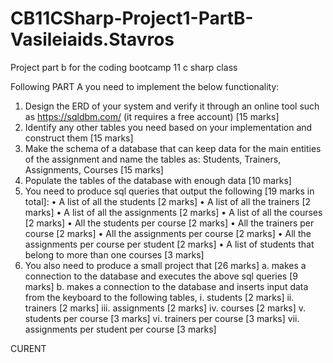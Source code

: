 # CB11CSharp-Project1-PartB-Vasileiaids.Stavros
Project part b for the coding bootcamp 11 c sharp class

Following PART A you need to implement the below functionality:
1. Design the ERD of your system and verify it through an online tool such as
https://sqldbm.com/ (it requires a free account) [15 marks]
2. Identify any other tables you need based on your implementation and
construct them [15 marks]
3. Make the schema of a database that can keep data for the main entities of
the assignment and name the tables as: Students, Trainers, Assignments,
Courses [15 marks]
4. Populate the tables of the database with enough data [10 marks]
5. You need to produce sql queries that output the following [19 marks in
total]:
• A list of all the students [2 marks]
• A list of all the trainers [2 marks]
• A list of all the assignments [2 marks]
• A list of all the courses [2 marks]
• All the students per course [2 marks]
• All the trainers per course [2 marks]
• All the assignments per course [2 marks]
• All the assignments per course per student [2 marks]
• A list of students that belong to more than one courses [3 marks]
6. You also need to produce a small project that [26 marks]
a. makes a connection to the database and executes the above sql
queries [9 marks]
b. makes a connection to the database and inserts input data from the
keyboard to the following tables,
i. students [2 marks]
ii. trainers [2 marks]
iii. assignments [2 marks]
iv. courses [2 marks]
v. students per course [3 marks]
vi. trainers per course [3 marks]
vii. assignments per student per course [3 marks]

CURENT 
